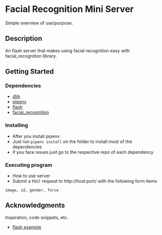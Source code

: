 # Facial Recognition Mini Server

Simple overview of use/purpose.

## Description

An flash server that makes using facial recognition easy with facial_recognition library.

## Getting Started

### Dependencies

* [dlib](https://gist.github.com/ageitgey/629d75c1baac34dfa5ca2a1928a7aeaf)
* [pipenv](https://github.com/pypa/pipenv)
* [flash](https://github.com/pallets/flask)
* [facial_recognition](https://github.com/ageitgey/face_recognition)

### Installing

* After you install pipenv 
* Just run `pipenv install` on the folder to install most of the dependencies
* if you face issues just go to the respective repo of each dependency

### Executing program

* How to use server
* Submit a `POST` request to http://host:port/ with the following form items
```
image, id, gender, force
```

## Acknowledgments

Inspiration, code snippets, etc.
* [flash example](https://github.com/ageitgey/face_recognition/blob/master/examples/web_service_example.py)
